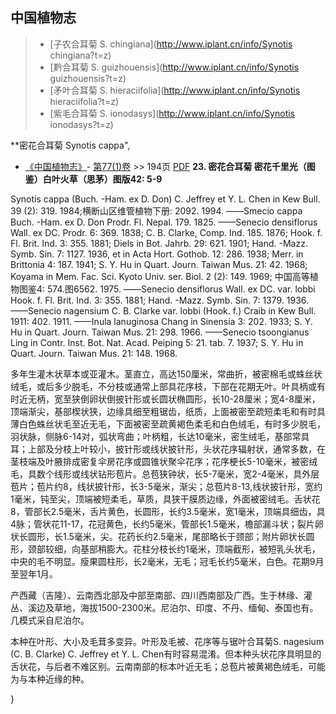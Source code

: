 

## 中国植物志

> * [子农合耳菊  S.  chingiana](http://www.iplant.cn/info/Synotis chingiana?t=z)
> * [黔合耳菊  S.  guizhouensis](http://www.iplant.cn/info/Synotis guizhouensis?t=z)
> * [矛叶合耳菊  S.  hieraciifolia](http://www.iplant.cn/info/Synotis hieraciifolia?t=z)
> * [紫毛合耳菊  S.  ionodasys](http://www.iplant.cn/info/Synotis ionodasys?t=z)

**密花合耳菊 Synotis cappa",

* [《中国植物志》](http://www.iplant.cn/frps)- [第77(1)卷](http://www.iplant.cn/frps/vol/77(1)) >> 194页 [PDF](http://www.iplant.cn/frps/pdf/77(1)/194.PDF)
**23. 密花合耳菊 密花千里光（图鉴）白叶火草（思茅）图版42: 5-9**

Synotis cappa (Buch. -Ham. ex D. Don) C. Jeffrey et Y. L. Chen in Kew Bull. 39 (2): 319. 1984;横断山区维管植物下册: 2092. 1994. ——Smecio cappa Buch. -Ham. ex D. Don Prodr. Fl. Nepal. 179. 1825. ——Senecio densiflorus Wall. ex DC. Prodr. 6: 369. 1838; C. B. Clarke, Comp. Ind. 185. 1876; Hook. f. Fl. Brit. Ind. 3: 355. 1881; Diels in Bot. Jahrb. 29: 621. 1901; Hand. -Mazz. Symb. Sin. 7: 1127. 1936, et in Acta Hort. Gothob. 12: 286. 1938; Merr. in Brittonia 4: 187. 1941; S. Y. Hu in Quart. Journ. Taiwan Mus. 21: 42. 1968; Koyama in Mem. Fac. Sci. Kyoto Univ. ser. Biol. 2 (2): 149. 1969; 中国高等植物图鉴4: 574.图6562. 1975. ——Senecio densiflorus Wall. ex DC. var. lobbi Hook. f. Fl. Brit. Ind. 3: 355. 1881; Hand. -Mazz. Symb. Sin. 7: 1379. 1936. ——Senecio nagensium C. B. Clarke var. lobbi (Hook. f.) Craib in Kew Bull. 1911: 402. 1911. ——Inula lanuginosa Chang in Sinensia 3: 202. 1933; S. Y. Hu in Quart. Journ. Taiwan Mus. 21: 298. 1966. ——Senecio tsoongianus Ling in Contr. Inst. Bot. Nat. Acad. Peiping 5: 21. tab. 7. 1937; S. Y. Hu in Quart. Journ. Taiwan Mus. 21: 148. 1968.

多年生灌木状草本或亚灌木。茎直立，高达150厘米，常曲折，被密棉毛或蛛丝状绒毛，或后多少脱毛，不分枝或通常上部具花序枝，下部在花期无叶。叶具柄或有时近无柄，宽至狭倒卵状倒披针形或长圆状椭圆形，长10-28厘米；宽4-8厘米，顶端渐尖，基部楔状狭，边缘具细至粗锯齿，纸质，上面被密至疏短柔毛和有时具薄白色蛛丝状毛至近无毛，下面被密至疏黄褐色柔毛和白色绒毛，有时多少脱毛，羽状脉，侧脉6-14对，弧状弯曲；叶柄粗，长达10毫米，密生绒毛，基部常具耳；上部及分枝上叶较小，披针形或线状披针形，头状花序辐射状，通常多数，在茎枝端及叶腋排成密复伞房花序或圆锥状聚伞花序；花序梗长5-10毫米，被密绒毛，具数个线形或线状钻形苞片。总苞狭钟状，长5-7毫米，宽2-4毫米，具外层苞片；苞片约8，线状披针形，长3-5毫米，渐尖；总苞片8-13,线状披针形，宽约1毫米，钝至尖，顶端被短柔毛，草质，具狭干膜质边缘，外面被密绒毛。舌状花8，管部长2.5毫米，舌片黄色，长圆形，长约3.5毫米，宽1毫米，顶端具细齿，具4脉；管状花11-17，花冠黄色，长约5毫米，管部长1.5毫米，檐部漏斗状；裂片卵状长圆形，长1.5毫米，尖。花药长约2.5毫米，尾部略长于颈部；附片卵状长圆形，颈部较细，向基部稍膨大。花柱分枝长约1毫米，顶端截形，被短乳头状毛，中央的毛不明显。瘦果圆柱形，长2毫米，无毛；冠毛长约5毫米，白色。花期9月至翌年1月。

产西藏（吉隆）、云南西北部及中部至南部、四川西南部及广西。生于林缘、灌丛、溪边及草地，海拔1500-2300米。尼泊尔、印度、不丹、缅甸、泰国也有。几模式采自尼泊尔。

本种在叶形、大小及毛茸多变异。叶形及毛被、花序等与锯叶合耳菊S. nagesium (C. B. Clarke) C. Jeffrey et Y. L. Chen有时容易混淆。但本种头状花序具明显的舌状花，与后者不难区别。云南南部的标本叶近无毛；总苞片被黄褐色绒毛，可能为与本种近缘的种。

}